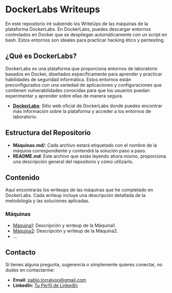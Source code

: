 # DockerLabs Writeups

En este repositorio iré subiendo los WriteUps de las máquinas de la plataforma DockerLabs. En DockerLabs, puedes descargar entornos controlados en Docker que se despliegan automáticamente con un script en bash. Estos entornos son ideales para practicar hacking ético y pentesting.

## ¿Qué es DockerLabs?

DockerLabs es una plataforma que proporciona entornos de laboratorio basados en Docker, diseñados específicamente para aprender y practicar habilidades de seguridad informática. Estos entornos están preconfigurados con una variedad de aplicaciones y configuraciones que contienen vulnerabilidades conocidas para que los usuarios puedan experimentar y aprender sobre ellas de manera segura.

- **[DockerLabs](https://dockerlabs.es/#/)**: Sitio web oficial de DockerLabs donde puedes encontrar más información sobre la plataforma y acceder a los entornos de laboratorio.

## Estructura del Repositorio

- **Máquinas.md/**: Cada archivo estará etiquetado con el nombre de la máquina correspondiente y contendrá la solución paso a paso.
- **README.md**: Este archivo que estás leyendo ahora mismo, proporciona una descripción general del repositorio y cómo utilizarlo.

## Contenido

Aquí encontrarás los writeups de las máquinas que he completado en DockerLabs. Cada writeup incluye una descripción detallada de la metodología y las soluciones aplicadas.

### Máquinas

- [Máquina1](Máquina1/writeup.md): Descripción y writeup de la Máquina1.
- [Máquina2](Máquina2/writeup.md): Descripción y writeup de la Máquina2.
- ...

## Contacto

Si tienes alguna pregunta, sugerencia o simplemente quieres conectar, no dudes en contactarme:

- **Email:** [pablo.torralvoo@gmail.com](mailto:tu-email@example.com)
- **LinkedIn:** [Tu Perfil de LinkedIn](https://www.linkedin.com/in/tu-perfil)
